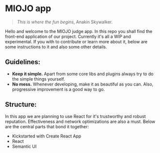 # MIOJO app
> *This is where the fun begins*, Anakin Skywalker.

Hello and welcome to the MIOJO judge app. In this repo you shall find the front-end application of our project. Currently it's all a WIP and experimental.
If you with to contribute or learn more about it, below are some instructions to it and also some other details.

## Guidelines:
- **Keep it simple.** Apart from some core libs and plugins always try to do the simple things yourself.
- **No mess.** Whenever developing, make it as beautiful as you can. Also, progressive improvement is a good way to go.

## Structure:
In this app we are planning to use React for it's trustworthy and robust reputation. Effectiveness and network optimizations are also a must.
Below are the central parts that bond it together:
- Kickstarted with Create React App
- React
- Semantic UI 


